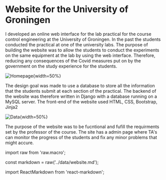 
# Website for the University of Groningen

I developed an online web interface for the lab practical for the course
control engineering at the University of Groningen. In the past the students
conducted the practical at one of the university labs. The purpose of building
the website was to allow the students to conduct the experiments on the same
equipment at the lab by using the web interface. Therefore, reducing any
consequences of the Covid measures put on by the government on the study
experience for the students.

![Homepage](./images/front.png){width=50%}

The design goal was made to use a database to store all the information
that the students submit at each section of the practical. The backend of
the website was therefore written in Django with a database running on a
MySQL server. The front-end of the website used HTML, CSS, Bootstrap, Jinja2

![Data](./images/data.png){width=50%}

The purpose of the website was to be fucntional and fufill the requirments set by the
professor of the course. The site has a admin page where TA's can monitor the progress of the students and fix any minor problems that might accure.

import raw from 'raw.macro';

const markdown = raw('../data/website.md');

import ReactMarkdown from 'react-markdown';

<ReactMarkdown
        source={markdown}
        escapeHtml={false}
      />
